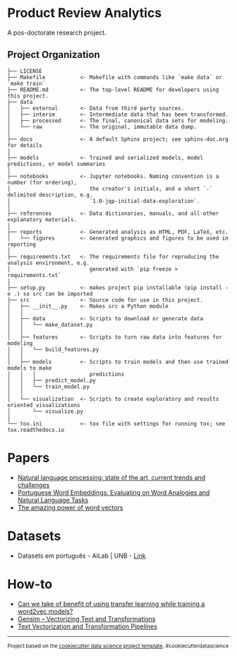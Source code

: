 Product Review Analytics
==============================

A pos-doctorate research project.

Project Organization
------------

    ├── LICENSE
    ├── Makefile           <- Makefile with commands like `make data` or `make train`
    ├── README.md          <- The top-level README for developers using this project.
    ├── data
    │   ├── external       <- Data from third party sources.
    │   ├── interim        <- Intermediate data that has been transformed.
    │   ├── processed      <- The final, canonical data sets for modeling.
    │   └── raw            <- The original, immutable data dump.
    │
    ├── docs               <- A default Sphinx project; see sphinx-doc.org for details
    │
    ├── models             <- Trained and serialized models, model predictions, or model summaries
    │
    ├── notebooks          <- Jupyter notebooks. Naming convention is a number (for ordering),
    │                         the creator's initials, and a short `-` delimited description, e.g.
    │                         `1.0-jqp-initial-data-exploration`.
    │
    ├── references         <- Data dictionaries, manuals, and all other explanatory materials.
    │
    ├── reports            <- Generated analysis as HTML, PDF, LaTeX, etc.
    │   └── figures        <- Generated graphics and figures to be used in reporting
    │
    ├── requirements.txt   <- The requirements file for reproducing the analysis environment, e.g.
    │                         generated with `pip freeze > requirements.txt`
    │
    ├── setup.py           <- makes project pip installable (pip install -e .) so src can be imported
    ├── src                <- Source code for use in this project.
    │   ├── __init__.py    <- Makes src a Python module
    │   │
    │   ├── data           <- Scripts to download or generate data
    │   │   └── make_dataset.py
    │   │
    │   ├── features       <- Scripts to turn raw data into features for modeling
    │   │   └── build_features.py
    │   │
    │   ├── models         <- Scripts to train models and then use trained models to make
    │   │   │                 predictions
    │   │   ├── predict_model.py
    │   │   └── train_model.py
    │   │
    │   └── visualization  <- Scripts to create exploratory and results oriented visualizations
    │       └── visualize.py
    │
    └── tox.ini            <- tox file with settings for running tox; see tox.readthedocs.io


Papers
===================
* [Natural language processing: state of the art, current trends and challenges](https://link.springer.com/content/pdf/10.1007/s11042-022-13428-4.pdf)
* [Portuguese Word Embeddings: Evaluating on Word Analogies and Natural Language Tasks](https://arxiv.org/abs/1708.06025)
* [The amazing power of word vectors](https://blog.acolyer.org/2016/04/21/the-amazing-power-of-word-vectors/)

Datasets
===================
* Datasets em português - AiLab | UNB - [Link](https://forum.ailab.unb.br/t/datasets-em-portugues/25 ) 

How-to
===================
* [Can we take of benefit of using transfer learning while training a word2vec models?](https://datascience.stackexchange.com/questions/10642/can-we-take-of-benefit-of-using-transfer-learning-while-training-a-word2vec-mode)
* [Gensim – Vectorizing Text and Transformations](https://dzone.com/articles/gensim-vectorizing-text-and-transformations)
* [Text Vectorization and Transformation Pipelines](https://www.oreilly.com/library/view/applied-text-analysis/9781491963036/ch04.html)
  
--------
<p><small>Project based on the <a target="_blank" href="https://drivendata.github.io/cookiecutter-data-science/">cookiecutter data science project template</a>. #cookiecutterdatascience</small></p>
